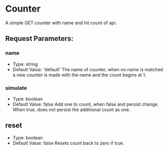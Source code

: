 # Counter

A simple GET counter with name and hit count of api.

## Request Parameters:

### name

- Type: string
- Default Value: 'default'
  The name of counter, when no name is matched a new counter is made with the name and the count begins at 1.

### simulate

- Type: boolean
- Default Value: false
  Add one to count, when false and persist change.
  When true, does not persist the additional count as one.

## reset

- Type: boolean
- Default Value: false
  Resets count back to zero if true.
